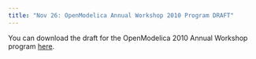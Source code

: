 ```yaml
---
title: "Nov 26: OpenModelica Annual Workshop 2010 Program DRAFT"
---
```

<p>You can download the draft for the OpenModelica 2010 Annual Workshop program <a href="images/docs/draft%20-%20openmodelica%20annual%20workshop%20program-2010-v3.doc">here</a>.</p>